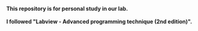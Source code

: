 <h4>This repository is for personal study in our lab.<br>
<br>I followed "Labview - Advanced programming technique (2nd edition)".</h4>
